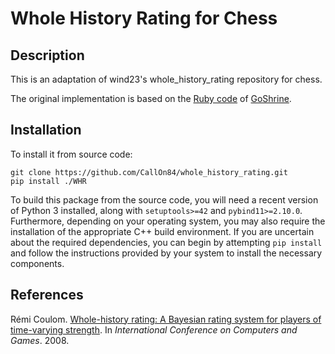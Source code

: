 Whole History Rating for Chess
====================

## Description

This is an adaptation of wind23's whole_history_rating repository for chess.

The original implementation is based on the [Ruby code](https://github.com/goshrine/whole_history_rating) of [GoShrine](http://goshrine.com).

## Installation

To install it from source code:

    git clone https://github.com/CallOn84/whole_history_rating.git
    pip install ./WHR

To build this package from the source code, you will need a recent version of Python 3 installed, along with `setuptools>=42` and `pybind11>=2.10.0`. Furthermore, depending on your operating system, you may also require the installation of the appropriate C++ build environment. If you are uncertain about the required dependencies, you can begin by attempting `pip install` and follow the instructions provided by your system to install the necessary components.

## References

Rémi Coulom. [Whole-history rating: A Bayesian rating system for players of time-varying strength](https://www.remi-coulom.fr/WHR/WHR.pdf). In _International Conference on Computers and Games_. 2008.

